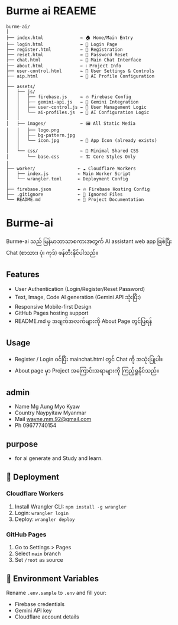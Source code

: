 # Burme ai REAEME

```
burme-ai/
│
├── index.html              ← 🏠 Home/Main Entry
├── login.html              ← 🔑 Login Page  
├── register.html           ← 📝 Registration
├── reset.html              ← 🔄 Password Reset
├── chat.html               ← 💬 Main Chat Interface
├── about.html              ← ℹ️ Project Info
├── user-control.html       ← 👤 User Settings & Controls
├── aip.html                ← 🤖 AI Profile Configuration
│
├── assets/
│   ├── js/
│   │   ├── firebase.js     ← 🔥 Firebase Config
│   │   ├── gemini-api.js   ← 🤖 Gemini Integration
│   │   ├── user-control.js ← 👤 User Management Logic
│   │   └── ai-profiles.js  ← 🤖 AI Configuration Logic
│   │
│   ├── images/             ← 🖼️ All Static Media
│   │   ├── logo.png
│   │   ├── bg-pattern.jpg
│   │   └── icon.jpg        ← 🎯 App Icon (already exists)
│   │
│   └── css/                ← 🎨 Minimal Shared CSS
│       └── base.css        ← 🏗️ Core Styles Only
│
├── worker/                ← ☁️ Cloudflare Workers
│   ├── index.js           ← Main Worker Script
│   └── wrangler.toml      ← Deployment Config
│
├── firebase.json          ← 🔥 Firebase Hosting Config
├── .gitignore             ← 🚫 Ignored Files
└── README.md              ← 📖 Project Documentation
```

# Burme-ai

Burme-ai သည် မြန်မာဘာသာစကားအတွက် AI assistant web app ဖြစ်ပြီး  
Chat (စာသား၊ ပုံ၊ ကုဒ်) ဖန်တီးနိုင်ပါသည်။

## Features

- User Authentication (Login/Register/Reset Password)
- Text, Image, Code AI generation (Gemini API သုံးပြီး)
- Responsive Mobile-first Design
- GitHub Pages hosting support
- README.md မှ အချက်အလက်များကို About Page တွင်ပြရန်

## Usage

- Register / Login ဝင်ပြီး mainchat.html တွင် Chat ကို အသုံးပြုပါ။
- About page မှာ Project အကြောင်းအရာများကို ကြည့်ရှုနိုင်သည်။

## admin
- Name     Mg Aung Myo Kyaw
- Country  Naypyitaw Myanmar 
- Mail     wayne.mm.92@gmail.com
- Ph       09677740154

## purpose 
- for ai generate and Study and learn.
  
## 🚀 Deployment

### Cloudflare Workers
1. Install Wrangler CLI: `npm install -g wrangler`
2. Login: `wrangler login`
3. Deploy: `wrangler deploy`

### GitHub Pages
1. Go to Settings > Pages
2. Select `main` branch
3. Set `/root` as source

## 🔧 Environment Variables
Rename `.env.sample` to `.env` and fill your:
- Firebase credentials
- Gemini API key
- Cloudflare account details
